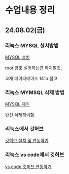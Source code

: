 # 수업내용 정리 
## 24.08.02(금)
### 리눅스 MYSQL 설치방법

[MYSQL 설치](https://junorionblog.co.kr/ubuntu-22-04%EC%97%90-mysql-%EC%84%A4%EC%B9%98%ED%95%98%EA%B8%B0/#MySQL_%EC%84%9C%EB%B2%84_%EC%84%A4%EC%B9%98)

root 암호 설정하는건 하지말것.

교재 데이터베이스 141p 참고.

### 리눅스 MYMSQL 삭제 방법
[MYSQL 제거](https://2vup.com/ubuntu-remove-mysql/)

완전 삭제해야함.

### 리눅스에서 깃허브 
[깃허브 설치 및 연동하기](https://velog.io/@yoonj1n/%EC%9A%B0%EB%B6%84%ED%88%AC%EC%97%90-github-%EC%97%B0%EB%8F%99%ED%95%98%EA%B8%B0-git-%EA%B8%B0%EB%B3%B8-%EC%82%AC%EC%9A%A9-%EB%AA%85%EB%A0%B9%EC%96%B4)

### 리눅스 vs code에서 깃허브
[vs code 깃허브 연동하기](https://gnaseel.tistory.com/37)




